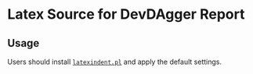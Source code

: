 # Latex Source for DevDAgger Report

## Usage
Users should install [`latexindent.pl`](https://github.com/cmhughes/latexindent.pl) and apply the default settings. 

